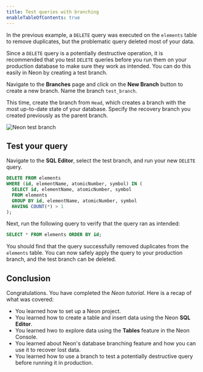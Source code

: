 ```yaml
---
title: Test queries with branching
enableTableOfContents: true
---
```


In the previous example, a `DELETE` query was executed on the `elements` table to remove duplicates, but the problematic query deleted most of your data.

Since a `DELETE` query is a potentially destructive operation, it is recommended that you test `DELETE` queries before you run them on your production database to make sure they work as intended. You can do this easily in Neon by creating a test branch.

Navigate to the **Branches** page and click on the **New Branch** button to create a new branch. Name the branch `test_branch`.

This time, create the branch from `Head`, which creates a branch with the most up-to-date state of your database. Specify the recovery branch you created previously as the parent branch.

![Neon test branch](/docs/tutorial/create_test_branch.png)

## Test your query

Navigate to the **SQL Editor**, select the test branch, and run your new `DELETE` query.

```sql
DELETE FROM elements
WHERE (id, elementName, atomicNumber, symbol) IN (
  SELECT id, elementName, atomicNumber, symbol
  FROM elements
  GROUP BY id, elementName, atomicNumber, symbol
  HAVING COUNT(*) > 1
);
```

Next, run the following query to verify that the query ran as intended:

```sql
SELECT * FROM elements ORDER BY id;
```

You should find that the query successfully removed duplicates from the `elements` table. You can now safely apply the query to your production branch, and the test branch can be deleted.

## Conclusion

Congratulations. You have completed the _Neon tutorial_. Here is a recap of what was covered:

- You learned how to set up a Neon project.
- You learned how to create a table and insert data using the Neon **SQL Editor**.
- You learned hwo to explore data using the **Tables** feature in the Neon Console.
- You learned about Neon's database branching feature and how you can use it to recover lost data.
- You learned how to use a branch to test a potentially destructive query before running it in production.
